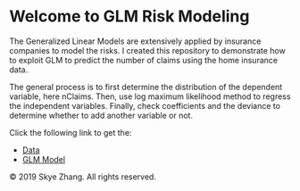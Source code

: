 # Welcome to GLM Risk Modeling

The Generalized Linear Models are extensively applied by insurance companies to model the risks. I created this repository to demonstrate how to exploit GLM to predict the number of claims using the home insurance data.

The general process is to first determine the distribution of the dependent variable, here nClaims. Then, use log maximum likelihood method to regress the independent variables. Finally, check coefficients and the deviance to determine whether to add another variable or not.

Click the following link to get the:
* [Data](claimhistory.xlsx)
* [GLM Model](nClaims%20Prediction.py)

&copy; 2019 Skye Zhang. All rights reserved.
